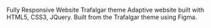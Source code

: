 Fully Responsive Website Trafalgar theme
Adaptive website built with HTML5, CSS3, JQuery. Built from the Trafalgar theme using Figma.
